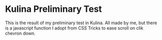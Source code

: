 # Kulina Preliminary Test

This is the result of my preliminary test in Kulina. All made by me, but there is a javascript function I adopt from CSS Tricks to ease scroll on clik chevron down.